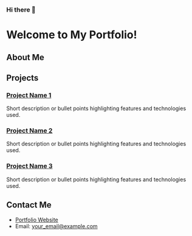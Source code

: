 ### Hi there 👋
# Welcome to My Portfolio!

## About Me


## Projects

### [Project Name 1](link_to_project1)
Short description or bullet points highlighting features and technologies used.

### [Project Name 2](link_to_project2)
Short description or bullet points highlighting features and technologies used.

### [Project Name 3](link_to_project2)
Short description or bullet points highlighting features and technologies used.

## Contact Me


- [Portfolio Website](https://www.shahtaa.github.io)
- Email: your_email@example.com

<!--
**Shahtaa/shahtaa** is a ✨ _special_ ✨ repository because its `README.md` (this file) appears on your GitHub profile.

Here are some ideas to get you started:

- 🔭 I’m currently working on ...
- 🌱 I’m currently learning ...
- 👯 I’m looking to collaborate on ...
- 🤔 I’m looking for help with ...
- 💬 Ask me about ...
- 📫 How to reach me: ...
- 😄 Pronouns: ...
- ⚡ Fun fact: ...
-->
